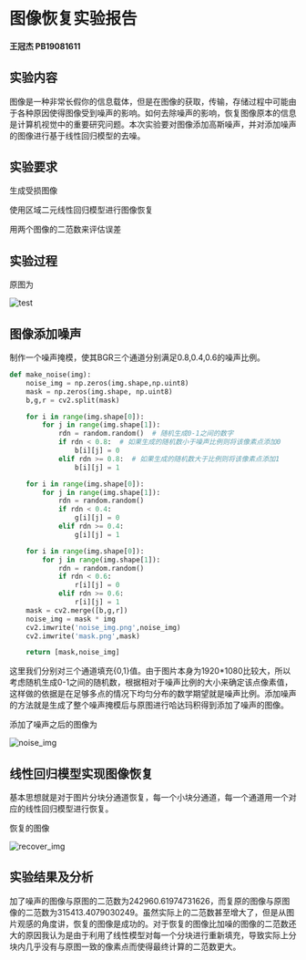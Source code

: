 # 图像恢复实验报告

#### 王冠杰 PB19081611

## 实验内容

 图像是一种非常长假你的信息载体，但是在图像的获取，传输，存储过程中可能由于各种原因使得图像受到噪声的影响。如何去除噪声的影响，恢复图像原本的信息是计算机视觉中的重要研究问题。本次实验要对图像添加高斯噪声，并对添加噪声的图像进行基于线性回归模型的去噪。

## 实验要求

生成受损图像

使用区域二元线性回归模型进行图像恢复

用两个图像的二范数来评估误差

## 实验过程

原图为

![test](D:\Working\AI_Intro\EXP2\report.assets\test.jpg)

## 图像添加噪声

制作一个噪声掩模，使其BGR三个通道分别满足0.8,0.4,0.6的噪声比例。

```python
def make_noise(img):
    noise_img = np.zeros(img.shape,np.uint8)
    mask = np.zeros(img.shape, np.uint8)
    b,g,r = cv2.split(mask)

    for i in range(img.shape[0]):
        for j in range(img.shape[1]):
            rdn = random.random()  # 随机生成0-1之间的数字
            if rdn < 0.8:  # 如果生成的随机数小于噪声比例则将该像素点添加0
                b[i][j] = 0
            elif rdn >= 0.8:  # 如果生成的随机数大于比例则将该像素点添加1
                b[i][j] = 1

    for i in range(img.shape[0]):
        for j in range(img.shape[1]):
            rdn = random.random()  
            if rdn < 0.4:  
                g[i][j] = 0
            elif rdn >= 0.4:  
                g[i][j] = 1

    for i in range(img.shape[0]):
        for j in range(img.shape[1]):
            rdn = random.random()  
            if rdn < 0.6: 
                r[i][j] = 0
            elif rdn >= 0.6:  
                r[i][j] = 1
    mask = cv2.merge([b,g,r])
    noise_img = mask * img
    cv2.imwrite('noise_img.png',noise_img)
    cv2.imwrite('mask.png',mask)

    return [mask,noise_img]
```

这里我们分别对三个通道填充{0,1}值。由于图片本身为1920*1080比较大，所以考虑随机生成0-1之间的随机数，根据相对于噪声比例的大小来确定该点像素值，这样做的依据是在足够多点的情况下均匀分布的数学期望就是噪声比例。添加噪声的方法就是生成了整个噪声掩模后与原图进行哈达玛积得到添加了噪声的图像。

添加了噪声之后的图像为

![noise_img](D:\Working\AI_Intro\EXP2\report.assets\noise_img.png)



## 线性回归模型实现图像恢复

基本思想就是对于图片分块分通道恢复，每一个小块分通道，每一个通道用一个对应的线性回归模型进行恢复。

恢复的图像

![recover_img](D:\Working\AI_Intro\EXP2\report.assets\recover_img.png)

## 实验结果及分析

加了噪声的图像与原图的二范数为242960.61974731626，而复原的图像与原图像的二范数为315413.4079030249。虽然实际上的二范数甚至增大了，但是从图片观感的角度讲，恢复的图像是成功的。对于恢复的图像比加噪的图像的二范数还大的原因我认为是由于利用了线性模型对每一个分块进行重新填充，导致实际上分块内几乎没有与原图一致的像素点而使得最终计算的二范数更大。